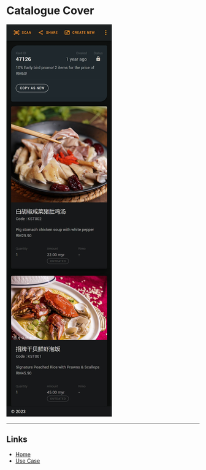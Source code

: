 # Catalogue Cover

![Early Bird](../image/screenshot-promo-01-01.jpeg)

---

## Links
* [Home](../README.md)
* [Use Case](./use_case.md)
